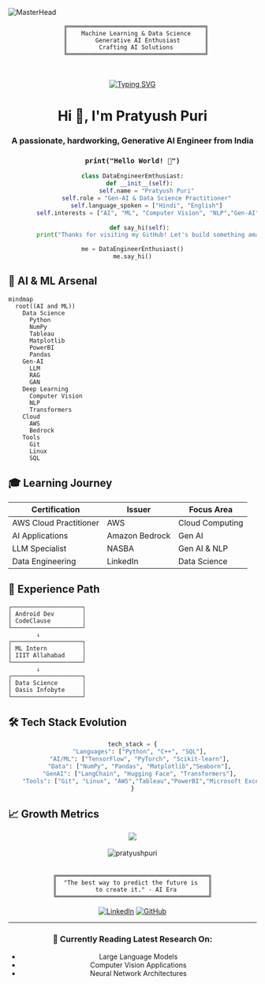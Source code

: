 ![MasterHead](https://repository-images.githubusercontent.com/588181932/e36ec678-7984-4cdd-8e4c-a3932772ff8e)

<div align="center">
  
```ascii
  ╔═══════════════════════════════════════╗
  ║    Machine Learning & Data Science    ║
  ║        Generative AI Enthusiast       ║
  ║         Crafting AI Solutions         ║
  ╚═══════════════════════════════════════╝
```
<br>

  [![Typing SVG](https://readme-typing-svg.herokuapp.com?font=Fira+Code&size=32&pause=1500&color=00C2FF&center=true&vCenter=true&width=500&lines=Generative+AI+Developer;AI+%26+ML+Explorer;Data+Science+Enthusiast;Always+Learning)](https://git.io/typing-svg) 



</div>

<h1 align="center">Hi 👋, I'm Pratyush Puri</h1>
<h3 align="center">A passionate, hardworking, Generative AI Engineer from India</h3>

<div align="center">
  
### `print("Hello World! 👋")`
```python
class DataEngineerEmthusiast:
    def __init__(self):
        self.name = "Pratyush Puri"
        self.role = "Gen-AI & Data Science Practitioner"
        self.language_spoken = ["Hindi", "English"]
        self.interests = ["AI", "ML", "Computer Vision", "NLP","Gen-AI","LLM"]
    
    def say_hi(self):
        print("Thanks for visiting my GitHub! Let's build something amazing together!")

me = DataEngineerEnthusiast()
me.say_hi()
```
</div>

## 🤖 AI & ML Arsenal

```mermaid
mindmap
  root((AI and ML))
    Data Science
      Python
      NumPy
      Tableau
      Matplotlib
      PowerBI
      Pandas
    Gen-AI
      LLM
      RAG
      GAN
    Deep Learning
      Computer Vision
      NLP
      Transformers
    Cloud
      AWS
      Bedrock
    Tools
      Git
      Linux
      SQL
```

<!--<img align="right" alt="Coding" width="400" src="https://camo.githubusercontent.com/5ddf73ad3a205111cf8c686f687fc216c2946a75005718c8da5b837ad9de78c9/68747470733a2f2f7468756d62732e6766796361742e636f6d2f4576696c4e657874446576696c666973682d736d616c6c2e676966">-->

## 🎓 Learning Journey

<div align="center">

| Certification | Issuer | Focus Area |
|--------------|---------|------------|
| AWS Cloud Practitioner | AWS | Cloud Computing |
| AI Applications | Amazon Bedrock | Gen AI |
| LLM Specialist | NASBA | Gen AI & NLP |
| Data Engineering | LinkedIn | Data Science |

</div>


<!--- 🌱 I’m currently learning **LLM, Generative AI, Computer Vision**

- 👨‍💻 All of my projects are available at [https://www.linkedin.com/in/pratyush-puri/](https://www.linkedin.com/in/pratyush-puri/)

- 💬 Ask me about **Unreal Engine 5, Android, Machine Learning, Power BI, SQL**

- 📫 How to reach me **pratyushpuri17@gmail.com**-->


## 💼 Experience Path
```
┌────────────────────┐
│ Android Dev        │
│ CodeClause         │
└────────────────────┘
        ↓
┌────────────────────┐
│ ML Intern          │
│ IIIT Allahabad     │
└────────────────────┘
        ↓
┌────────────────────┐
│ Data Science       │
│ Oasis Infobyte     │
└────────────────────┘

```
## 🛠 Tech Stack Evolution

<div align="center">

```python
tech_stack = {
    "Languages": ["Python", "C++", "SQL"],
    "AI/ML": ["TensorFlow", "PyTorch", "Scikit-learn"],
    "Data": ["NumPy", "Pandas", "Matplotlib","Seaborn"],
    "GenAI": ["LangChain", "Hugging Face", "Transformers"],
    "Tools": ["Git", "Linux", "AWS","Tableau","PowerBI","Microsoft Excel","Microsoft Access"]
}
```

</div>

## 📈 Growth Metrics

<div align="center">
  <img src="https://github-readme-stats.vercel.app/api?username=pratyushpuri&show_icons=true&theme=radical" />
</div> <br>
<div align="center">
  <center></center><img align="center" src="https://github-readme-stats.vercel.app/api/top-langs?username=pratyushpuri&show_icons=true&locale=en&layout=compact&theme=radical" alt="pratyushpuri" /></center>
</div>
<br>

<div align="center">

```ascii
╔═══════════════════════════════════════════╗
║  "The best way to predict the future is   ║
║           to create it." - AI Era         ║
╚═══════════════════════════════════════════╝
```

[![LinkedIn](https://img.shields.io/badge/LinkedIn-Connect-blue?style=for-the-badge&logo=linkedin)](YOUR_LINKEDIN)
[![GitHub](https://img.shields.io/badge/GitHub-Follow-black?style=for-the-badge&logo=github)](YOUR_GITHUB)

</div>

---
<div align="center">
  
### 🎯 Currently Reading Latest Research On:
- Large Language Models
- Computer Vision Applications
- Neural Network Architectures

</div>



